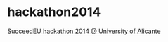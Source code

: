 hackathon2014
=============

[SucceedEU hackathon 2014 @ University of Alicante](http://impact.dlsi.ua.es/wiki/index.php/Developers_workshops_%28hackathons%29#2014)

